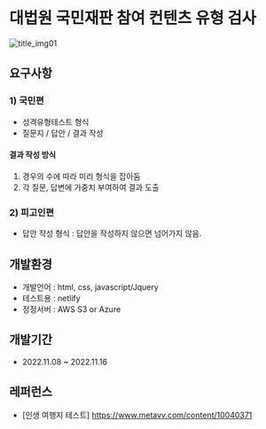 # 대법원 국민재판 참여 컨텐츠 유형 검사 
![title_img01](https://user-images.githubusercontent.com/55049159/201449154-3b91d106-9a07-488b-b163-95e5eed842bb.png)

## 요구사항
### 1) 국민편 
- 성격유형테스트 형식
- 질문지 / 답안 / 결과 작성 

#### 결과 작성 방식 
1. 경우의 수에 따라 미리 형식을 잡아둠
2. 각 질문, 답변에 가중치 부여하여 결과 도출 
  
### 2) 피고인편 
- 답안 작성 형식 : 답안을 작성하지 않으면 넘어가지 않음. 

## 개발환경
- 개발언어 : html, css, javascript/Jquery
- 테스트용 : netlify 
- 정정서버 : AWS S3 or Azure

## 개발기간 
- 2022.11.08 ~ 2022.11.16

## 레퍼런스
- [인생 여행지 테스트] https://www.metavv.com/content/10040371
